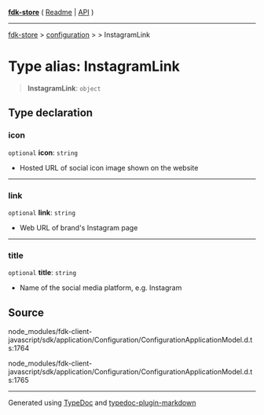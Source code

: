[**fdk-store**](../../../README.md) ( [Readme](../../../README.md) \| [API](../../../API.md) )

---

[fdk-store](../../../API.md) > [configuration](../../README.md) > [<internal>](../README.md) > InstagramLink

# Type alias: InstagramLink

> **InstagramLink**: `object`

## Type declaration

### icon

`optional` **icon**: `string`

- Hosted URL of social icon image shown on the website

---

### link

`optional` **link**: `string`

- Web URL of brand's Instagram page

---

### title

`optional` **title**: `string`

- Name of the social media platform, e.g. Instagram

## Source

node_modules/fdk-client-javascript/sdk/application/Configuration/ConfigurationApplicationModel.d.ts:1764

node_modules/fdk-client-javascript/sdk/application/Configuration/ConfigurationApplicationModel.d.ts:1765

---

Generated using [TypeDoc](https://typedoc.org/) and [typedoc-plugin-markdown](https://www.npmjs.com/package/typedoc-plugin-markdown)
